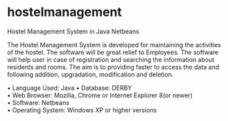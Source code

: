 # hostelmanagement
Hostel Management System in Java Netbeans

The Hostel Management System is developed for maintaining the activities of 
the hostel. The software will be great relief to Employees. The software will 
help user in case of registration and searching the information about residents 
and rooms. The aim is to providing faster to access the data and following 
addition, upgradation, modification and deletion.

• Language Used: Java 
• Database: DERBY  
• Web Browser: Mozilla, Chrome or Internet Explorer 8(or newer)  
• Software: Netbeans  
• Operating System: Windows XP or higher versions 
